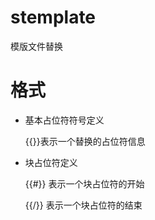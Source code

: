 # stemplate
模版文件替换

# 格式
* 基本占位符符号定义

  {{}}表示一个替换的占位符信息
* 块占位符定义

  {{#}} 表示一个块占位符的开始

  {{/}} 表示一个块占位符的结束
